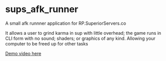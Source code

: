 # sups_afk_runner
A small afk runnner application for RP.SuperiorServers.co

It allows a user to grind karma in sup with little overhead; the game runs in CLI form with no sound; shaders; or graphics of any kind. Allowing your computer to be freed up for other tasks

[Demo video here](https://www.youtube.com/watch?v=XSZ7PyDh7-c)
